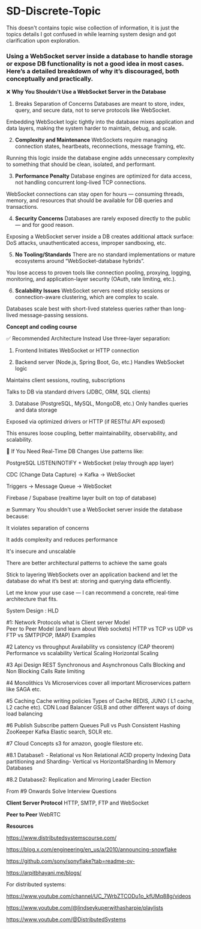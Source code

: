 # SD-Discrete-Topic
This doesn't contains topic wise collection of information, it is just the topics details I got confused in while learning system design and got clarification upon exploration.


<H3> Using a WebSocket server inside a database to handle storage or expose DB functionality is not a good idea in most cases. Here’s a detailed breakdown of why it’s discouraged, both conceptually and practically. </H3>

❌ **Why You Shouldn't Use a WebSocket Server in the Database**
1. Breaks Separation of Concerns
Databases are meant to store, index, query, and secure data, not to serve protocols like WebSocket.

Embedding WebSocket logic tightly into the database mixes application and data layers, making the system harder to maintain, debug, and scale.

2. **Complexity and Maintenance**
WebSockets require managing connection states, heartbeats, reconnections, message framing, etc.

Running this logic inside the database engine adds unnecessary complexity to something that should be clean, isolated, and performant.

3. **Performance Penalty**
Database engines are optimized for data access, not handling concurrent long-lived TCP connections.

WebSocket connections can stay open for hours — consuming threads, memory, and resources that should be available for DB queries and transactions.

4. **Security Concerns**
Databases are rarely exposed directly to the public — and for good reason.

Exposing a WebSocket server inside a DB creates additional attack surface: DoS attacks, unauthenticated access, improper sandboxing, etc.

5. **No Tooling/Standards**
There are no standard implementations or mature ecosystems around “WebSocket-database hybrids”.

You lose access to proven tools like connection pooling, proxying, logging, monitoring, and application-layer security (OAuth, rate limiting, etc.).

6. **Scalability Issues**
WebSocket servers need sticky sessions or connection-aware clustering, which are complex to scale.

Databases scale best with short-lived stateless queries rather than long-lived message-passing sessions.



















































**Concept and coding course**

✅ Recommended Architecture Instead
Use three-layer separation:

1. Frontend
Initiates WebSocket or HTTP connection

2. Backend server (Node.js, Spring Boot, Go, etc.)
Handles WebSocket logic

Maintains client sessions, routing, subscriptions

Talks to DB via standard drivers (JDBC, ORM, SQL clients)

3. Database (PostgreSQL, MySQL, MongoDB, etc.)
Only handles queries and data storage

Exposed via optimized drivers or HTTP (if RESTful API exposed)

This ensures loose coupling, better maintainability, observability, and scalability.

🔄 If You Need Real-Time DB Changes
Use patterns like:

PostgreSQL LISTEN/NOTIFY + WebSocket (relay through app layer)

CDC (Change Data Capture) → Kafka → WebSocket

Triggers → Message Queue → WebSocket

Firebase / Supabase (realtime layer built on top of database)

🔚 Summary
You shouldn't use a WebSocket server inside the database because:

It violates separation of concerns

It adds complexity and reduces performance

It's insecure and unscalable

There are better architectural patterns to achieve the same goals

Stick to layering WebSockets over an application backend and let the database do what it’s best at: storing and querying data efficiently.

Let me know your use case — I can recommend a concrete, real-time architecture that fits.

System Design : HLD

#1:
Network Protocols
what is Client server Model  
Peer to Peer Model  (and learn about Web sockets)
HTTP vs TCP vs UDP vs FTP vs SMTP(POP, IMAP)
Examples

#2
Latency vs throughput
Availability vs consistency (CAP theorem)
Performance vs scalability
Vertical Scaling
Horizontal Scaling

#3
Api Design
REST
Synchronous and Asynchronous Calls
Blocking and Non Blocking Calls
Rate limiting

#4
Monolithics Vs Microservices
cover all important Microservices pattern like SAGA etc.

#5
Caching
Cache writing policies
Types of Cache REDIS, JUNO ( L1 cache, L2 cache etc).
CDN
Load Balancer
GSLB and other different ways of doing load balancing

#6 
Publish Subscribe pattern
Queues
Pull vs Push
Consistent Hashing
ZooKeeper
Kafka 
Elastic search, SOLR etc.


#7 Cloud Concepts
s3 for amazon, google filestore etc.


#8.1
Database1:   - Relational vs Non Relational
ACID property
Indexing
Data partitioning and Sharding- Vertical vs HorizontalSharding
In Memory Databases

#8.2
Database2:
Replication and Mirroring
Leader Election


From #9 Onwards
Solve Interview Questions 

**Client Server Protocol**
HTTP, SMTP, FTP and WebSocket

**Peer to Peer**
WebRTC

**Resources**

https://www.distributedsystemscourse.com/

https://blog.x.com/engineering/en_us/a/2010/announcing-snowflake

https://github.com/sony/sonyflake?tab=readme-ov-

https://arpitbhayani.me/blogs/

For distributed systems:

https://www.youtube.com/channel/UC_7WrbZTCODu1o_kfUMq88g/videos

https://www.youtube.com/@lindseykuperwithasharpie/playlists

https://www.youtube.com/@DistributedSystems

